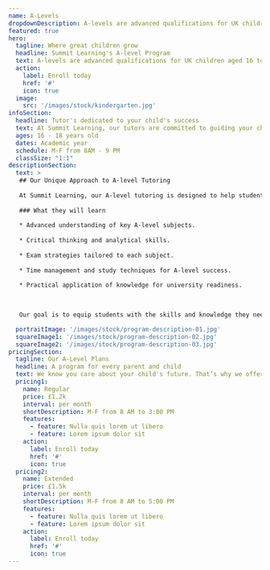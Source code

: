 ```yaml
---
name: A-Levels
dropdownDescription: A-levels are advanced qualifications for UK children aged 16 to 18, focusing on specialized subjects and critical for university admission and career development.
featured: true
hero:
  tagline: Where great children grow
  headline: Summit Learning's A-level Program
  text: A-levels are advanced qualifications for UK children aged 16 to 18, focusing on specialized subjects and critical for university admission and career development.
  action:
    label: Enroll today
    href: '#'
    icon: true
  image:
    src: '/images/stock/kindergarten.jpg'
infoSection:
  headline: Tutor's dedicated to your child's success
  text: At Summit Learning, our tutors are committed to guiding your child to A-Levels success. Through personalized instruction and expert teaching, we provide the support needed to build confidence and achieve academic goals. Trust us to equip your child with the tools and encouragement to excel.
  ages: 16 - 18 years old
  dates: Academic year
  schedule: M-F from 8AM - 9 PM
  classSize: "1:1"
descriptionSection:
  text: >
   ## Our Unique Approach to A-level Tutoring
   
   At Summit Learning, our A-level tutoring is designed to help students achieve academic excellence while preparing them for the next steps in their education journey. We offer a personalized and supportive learning environment that tailors instruction to each student's needs, ensuring they fully grasp complex topics. Our experienced tutors are not only subject matter experts but are also committed to building confidence and independent thinking in every student.
   
   ### What they will learn
   
   * Advanced understanding of key A-level subjects.
   
   * Critical thinking and analytical skills.
   
   * Exam strategies tailored to each subject.
   
   * Time management and study techniques for A-level success.
   
   * Practical application of knowledge for university readiness.
  
  

   Our goal is to equip students with the skills and knowledge they need to succeed in their A-level exams and beyond. By focusing on each student's unique strengths, we help them unlock their full potential and prepare for future academic and career challenges with confidence.

  portraitImage: '/images/stock/program-description-01.jpg'
  squareImage1: '/images/stock/program-description-02.jpg'
  squareImage2: '/images/stock/program-description-03.jpg'
pricingSection:
  tagline: Our A-Level Plans
  headline: A program for every parent and child
  text: We know you care about your child's future. That’s why we offer you the freedom to choose the right program for them.
  pricing1:
    name: Regular
    price: £1.2k
    interval: per month
    shortDescription: M-F from 8 AM to 3:00 PM
    features:
      - feature: Nulla quis lorem ut libero
      - feature: Lorem ipsum dolor sit
    action:
      label: Enroll today
      href: '#'
      icon: true
  pricing2:
    name: Extended
    price: £1.5k
    interval: per month
    shortDescription: M-F from 8 AM to 5:00 PM
    features:
      - feature: Nulla quis lorem ut libero
      - feature: Lorem ipsum dolor sit
    action:
      label: Enroll today
      href: '#'
      icon: true
---
```

